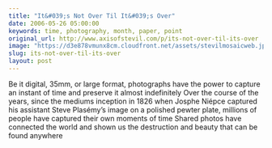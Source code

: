 ```yaml
---
title: "It&#039;s Not Over Til It&#039;s Over"
date: 2006-05-26 05:00:00
keywords: time, photography, month, paper, point
original_url: http://www.axisofstevil.com/p/its-not-over-til-its-over
image: "https://d3e878vmunx8cm.cloudfront.net/assets/stevilmosaicweb.jpg"
slug: its-not-over-til-its-over
layout: post
---
```


Be it digital, 35mm, or large format, photographs have the power to capture an instant of time and preserve it almost indefinitely Over the course of the years, since the mediums inception in 1826 when Josphe Niépce captured his assistant Steve Plasémy’s image on a polished pewter plate, millions of people have captured their own moments of time  Shared photos have connected the world and shown us the destruction and beauty that can be found anywhere

